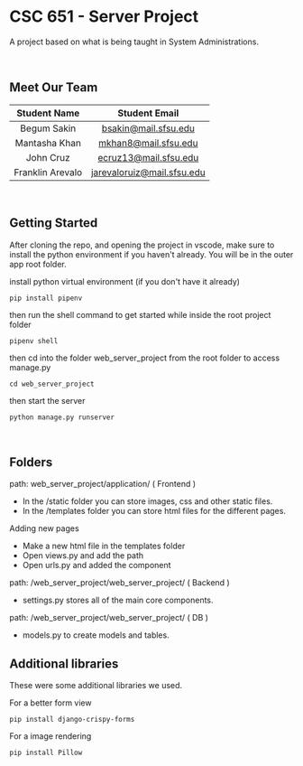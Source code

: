 # CSC 651 - Server Project
A project based on what is being taught in System Administrations.

<br>

## Meet Our Team
| Student Name          |        Student Email        |
|    :---:              |            :---:            |
| Begum Sakin           | bsakin@mail.sfsu.edu        |
| Mantasha Khan         | mkhan8@mail.sfsu.edu        |
| John Cruz             | ecruz13@mail.sfsu.edu       |
| Franklin Arevalo      | jarevaloruiz@mail.sfsu.edu  |

<br>

## Getting Started
After cloning the repo, and opening the project in vscode, make sure to install the python environment if you haven't already. You will be in the outer app root folder.

install python virtual environment (if you don't have it already)
```
pip install pipenv
```

then run the shell command to get started while inside the root project folder
```
pipenv shell
```

then cd into the folder web_server_project from the root folder to access manage.py
```
cd web_server_project
```

then start the server
```
python manage.py runserver
```

<br>

## Folders
path: web_server_project/application/ ( Frontend ) <br>
- In the /static folder you can store images, css and other static files.
- In the /templates folder you can store html files for the different pages.

Adding new pages
- Make a new html file in the templates folder
- Open views.py and add the path 
- Open urls.py and added the component

path: /web_server_project/web_server_project/ ( Backend ) <br>
- settings.py stores all of the main core components.

path: /web_server_project/web_server_project/ ( DB ) <br>
- models.py to create models and tables.

## Additional libraries
These were some additional libraries we used.

For a better form view
```
pip install django-crispy-forms
```

For a image rendering
```
pip install Pillow
```


